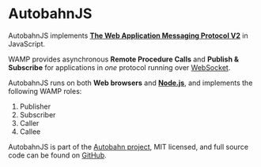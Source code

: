 # AutobahnJS

AutobahnJS implements **[The Web Application Messaging Protocol V2](http://wamp.ws/)** in JavaScript.

WAMP provides asynchronous **Remote Procedure Calls** and **Publish & Subscribe** for applications in *one* protocol running over [WebSocket](http://tools.ietf.org/html/rfc6455).

AutobahnJS runs on both **Web browsers** and **[Node.js](http://nodejs.org/)**, and implements the following WAMP roles:

1. Publisher
2. Subscriber
3. Caller
4. Callee

AutobahnJS is part of the [Autobahn project](http://autobahn.ws/), MIT licensed, and full source code can be found on [GitHub](https://github.com/tavendo/AutobahnJS/).
